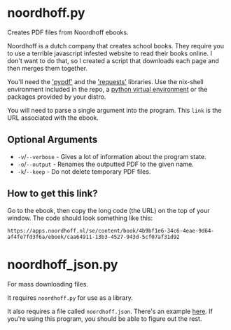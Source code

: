 # noordhoff.py

Creates PDF files from Noordhoff ebooks.

Noordhoff is a dutch company that creates school books. They require you to use a terrible javascript infested website to read their books online. I don't want to do that, so I created a script that downloads each page and then merges them together.

You'll need the ['pypdf'](https://github.com/py-pdf/pypdf) and the ['requests'](https://github.com/psf/requests) libraries. Use the nix-shell environment included in the repo, a [python virtual environment](https://docs.python.org/3/library/venv.html) or the packages provided by your distro.

You will need to parse a single argument into the program. This `link` is the URL associated with the ebook.

## Optional Arguments
* `-v`/`--verbose` - Gives a lot of information about the program state.
* `-o`/`--output` - Renames the outputted PDF to the given name.
* `-k`/`--keep` - Do not delete temporary PDF files.

## How to get this link?
Go to the ebook, then copy the long code (the URL) on the top of your window. The code should look something like this:
```
https://apps.noordhoff.nl/se/content/book/4b9bf1e6-34c6-4eae-9d64-af4fe7fd3f6a/ebook/caa64911-13b3-4527-943d-5cf07af31d92
```
# noordhoff_json.py
For mass downloading files.

It requires `noordhoff.py` for use as a library.

It also requires a file called `noordhoff.json`. There's an example [here](noordhoff.json). If you're using this program, you should be able to figure out the rest.
